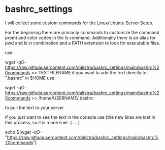 # bashrc_settings

I will collect some custom commands for the Linux/Ubuntu Server Setup.

For the beginning there are primarily commands to customize the command promt and color codes in the ls command.
Additionally there is an alias for pwd and ls in combination and a PATH extension to look for executable files.


use:

wget -qO- https://raw.githubusercontent.com/dalistra/bashrc_settings/main/bashrc%20commands >> TEXTFILENAME
if you want to add the text directly to ".bashrc" in $HOME use:

wget -qO- https://raw.githubusercontent.com/dalistra/bashrc_settings/main/bashrc%20commands >> /home/USERNAME/.bashrc

to pull the text to your server

if you just want to see the text in the console use (the new lines are lost in this process, so it is a one liner :( ... )

echo $(wget -qO- "https://raw.githubusercontent.com/dalistra/bashrc_settings/main/bashrc%20commands")


